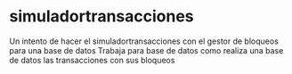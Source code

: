 # simuladortransacciones
Un intento de hacer el simuladortransacciones con el gestor de bloqueos para una base de datos
Trabaja para base de datos como realiza una base de datos las transacciones con sus bloqueos
